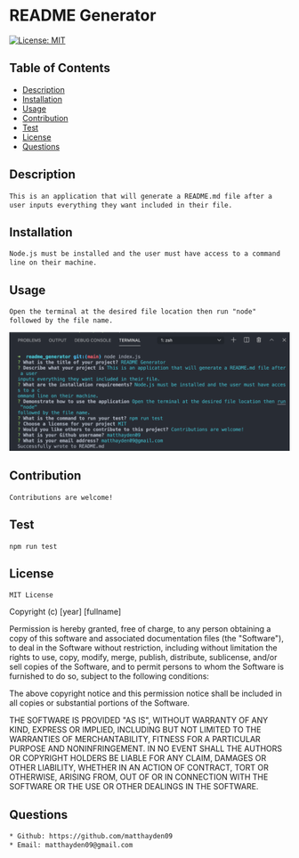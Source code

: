 
# README Generator
[![License: MIT](https://img.shields.io/badge/License-MIT-yellow.svg)](https://opensource.org/licenses/MIT)
## Table of Contents
* [Description](#description)
* [Installation](#installation)
* [Usage](#usage)
* [Contribution](#contribution)
* [Test](#test)
* [License](#license)
* [Questions](#questions)
## Description
    This is an application that will generate a README.md file after a user inputs everything they want included in their file.
## Installation
    Node.js must be installed and the user must have access to a command line on their machine.
## Usage
    Open the terminal at the desired file location then run "node" followed by the file name.
    
![usage](https://github.com/matthayden09/readme_generator/blob/main/assets/usage.png)
## Contribution
    Contributions are welcome!
## Test
    npm run test
## License
    MIT License
  
  Copyright (c) [year] [fullname]
  
  Permission is hereby granted, free of charge, to any person obtaining a copy
  of this software and associated documentation files (the "Software"), to deal
  in the Software without restriction, including without limitation the rights
  to use, copy, modify, merge, publish, distribute, sublicense, and/or sell
  copies of the Software, and to permit persons to whom the Software is
  furnished to do so, subject to the following conditions:
  
  The above copyright notice and this permission notice shall be included in all
  copies or substantial portions of the Software.
  
  THE SOFTWARE IS PROVIDED "AS IS", WITHOUT WARRANTY OF ANY KIND, EXPRESS OR
  IMPLIED, INCLUDING BUT NOT LIMITED TO THE WARRANTIES OF MERCHANTABILITY,
  FITNESS FOR A PARTICULAR PURPOSE AND NONINFRINGEMENT. IN NO EVENT SHALL THE
  AUTHORS OR COPYRIGHT HOLDERS BE LIABLE FOR ANY CLAIM, DAMAGES OR OTHER
  LIABILITY, WHETHER IN AN ACTION OF CONTRACT, TORT OR OTHERWISE, ARISING FROM,
  OUT OF OR IN CONNECTION WITH THE SOFTWARE OR THE USE OR OTHER DEALINGS IN THE
  SOFTWARE.
## Questions
    * Github: https://github.com/matthayden09
    * Email: matthayden09@gmail.com
  